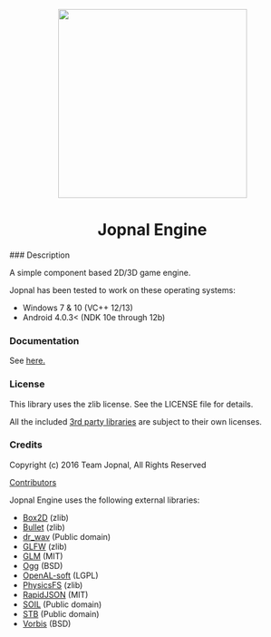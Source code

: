 <p align="center"><img src="http://s20.postimg.org/bqljj922l/Jopnal_v19_png.png" width="333" height="333"></p>
<h1 align="center">Jopnal Engine</h1>
### Description

A simple component based 2D/3D game engine.

Jopnal has been tested to work on these operating systems:  
- Windows 7 & 10 (VC++ 12/13)
- Android 4.0.3< (NDK 10e through 12b)

### Documentation

See [here.](https://github.com/DrJonki/Jopnal/wiki)

### License

This library uses the zlib license. See the LICENSE file for details.

All the included [3rd party libraries](https://github.com/DrJonki/Jopnal/wiki/Credits) are subject to their own licenses.

### Credits

Copyright (c) 2016 Team Jopnal, All Rights Reserved  

[Contributors](https://github.com/DrJonki/Jopnal/wiki/Credits)

Jopnal Engine uses the following external libraries:  
  - [Box2D](http://box2d.org/) (zlib)
  - [Bullet](http://bulletphysics.org) (zlib)
  - [dr_wav](https://github.com/mackron/dr_libs) (Public domain)
  - [GLFW](http://www.glfw.org/) (zlib)
  - [GLM](http://glm.g-truc.net/0.9.7/index.html) (MIT)
  - [Ogg](https://www.xiph.org/ogg/) (BSD)
  - [OpenAL-soft](http://kcat.strangesoft.net/openal.html) (LGPL)
  - [PhysicsFS](https://icculus.org/physfs/) (zlib)
  - [RapidJSON](https://github.com/miloyip/rapidjson) (MIT)
  - [SOIL](http://lonesock.net/soil.html) (Public domain)
  - [STB](https://github.com/nothings/stb) (Public domain)
  - [Vorbis](http://www.vorbis.com/) (BSD)
